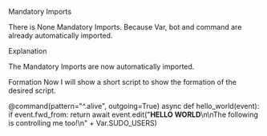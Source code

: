 Mandatory Imports


There is None Mandatory Imports. Because Var, bot and command are already automatically imported.

Explanation

The Mandatory Imports are now automatically imported.

Formation
Now I will show a short script to show the formation of the desired script.

@command(pattern="^.alive", outgoing=True)
async def hello_world(event):
    if event.fwd_from:
        return
    await event.edit("**HELLO WORLD**\n\nThe following is controlling me too!\n" + Var.SUDO_USERS)
